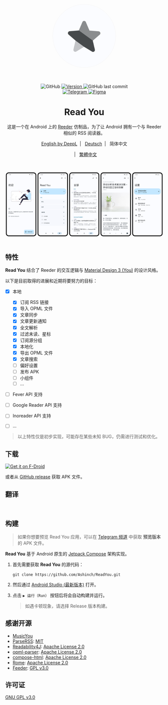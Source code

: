 <div align="center">
    <img width="200" height="200" style="display: block; border: 1px solid #f5f5f5; border-radius: 9999px;" src="./fastlane/metadata/android/en-US/images/icon.png">
</div>

<br>
<br>
<br>

<div align="center">
    <img alt="GitHub" src="https://img.shields.io/github/license/Ashinch/ReadYou?color=c3e7ff&style=flat-square">
    <a target="_blank" href="https://github.com/Ashinch/ReadYou/releases">
        <img alt="Version" src="https://img.shields.io/github/v/release/Ashinch/ReadYou?color=c3e7ff&label=version&style=flat-square">
    </a>
    <img alt="GitHub last commit" src="https://img.shields.io/github/last-commit/Ashinch/ReadYou?color=c3e7ff&style=flat-square">
    <br>
    <a target="_blank" href="https://t.me/ReadYouApp">
        <img alt="Telegram" src="https://img.shields.io/badge/Telegram-ReadYouApp-c3e7ff?logo=telegram&style=flat-square">
    </a>
    <a target="_blank" href="https://www.figma.com/file/ViBW8GbUgkTMmK6a80h8X1/Read-You?node-id=7028%3A23673">
        <img alt="Figma" src="https://img.shields.io/badge/Figma-ReadYou-c3e7ff?logo=figma&style=flat-square">
    </a>
</div>

<div align="center">
    <h1>Read You</h1>
    <p>这是一个在 Android 上的  <a href="https://reederapp.com/">Reeder</a> 仿制品，为了让 Android 拥有一个与 Reeder 相似的 RSS 阅读器。</p>
    <p><a target="_blank" href="https://github.com/Ashinch/ReadYou/blob/main/README.md">English by DeepL</a>&nbsp;&nbsp;|&nbsp;&nbsp;
    <a target="_blank" href="https://github.com/Ashinch/ReadYou/blob/main/README-de.md">Deutsch</a>&nbsp;&nbsp;|&nbsp;&nbsp;
    简体中文</p>&nbsp;&nbsp;|&nbsp;&nbsp;
    <a target="_blank" href="https://github.com/Ashinch/ReadYou/blob/main/README-zh-TW.md">繁體中文</a></p>
    <br/>
    <br/>
    <img src="./fastlane/metadata/android/zh-rCN/images/startup.png" width="19.2%" alt="startup" />
    <img src="./fastlane/metadata/android/zh-rCN/images/feeds.png" width="19.2%" alt="startup" />
    <img src="./fastlane/metadata/android/zh-rCN/images/flow.png" width="19.2%" alt="startup" />
    <img src="./fastlane/metadata/android/zh-rCN/images/read.png" width="19.2%" alt="startup" />
    <img src="./fastlane/metadata/android/zh-rCN/images/settings.png" width="19.2%" alt="startup" />
    <br/>
    <br/>
</div>

## 特性

**Read You** 结合了 Reeder 的交互逻辑与 [Material Design 3 (You)](https://m3.material.io/) 的设计风格。

以下是目前取得的进展和近期将要努力的目标：

-   [x] 本地

    -   [x] 订阅 RSS 链接
    -   [x] 导入 OPML 文件
    -   [x] 文章同步
    -   [x] 文章更新通知
    -   [x] 全文解析
    -   [x] 过滤未读、星标
    -   [x] 订阅源分组
    -   [x] 本地化
    -   [x] 导出 OPML 文件
    -   [x] 文章搜索
    -   [ ] 偏好设置
    -   [ ] 发布 APK
    -   [ ] 小组件
    -   [ ] ...

-   [ ] Fever API 支持
-   [ ] Google Reader API 支持
-   [ ] Inoreader API 支持
-   [ ] ...

> 以上特性仅是初步实现，可能存在某些未知 BUG，仍需进行测试和优化。

## 下载

[<img src="https://fdroid.gitlab.io/artwork/badge/get-it-on.png"
     alt="Get it on F-Droid"
     height="80">](https://f-droid.org/packages/me.ash.reader/)

或者从 [GitHub release](https://github.com/Ashinch/ReadYou/releases) 获取 APK 文件。

## 翻译

<a target="_blank" href="https://hosted.weblate.org/engage/readyou/">
<img src="https://hosted.weblate.org/widgets/readyou/-/287x66-white.png" alt="" />
</a>

## 构建

> 如果你想要预览 Read You 应用，可以在 [Telegram 频道](https://t.me/ReadYouApp) 中获取 **预览版本** 的 APK 文件。

**Read You** 基于 Android 原生的 [Jetpack Compose](https://developer.android.com/jetpack/compose) 架构实现。

1. 首先需要获取 **Read You** 的源代码：

    ```shell
    git clone https://github.com/Ashinch/ReadYou.git
    ```

2. 然后通过 [Android Studio (最新版本)](https://developer.android.com/studio) 打开。

3. 点击 `▶ 运行（Run）` 按钮后将会自动构建并运行。

    > 如遇卡顿现象，请选择 Release 版本构建。

## 感谢开源

-   [MusicYou](https://github.com/Kyant0/MusicYou)
-   [ParseRSS](https://github.com/muhrifqii/ParseRSS): [MIT](https://github.com/muhrifqii/ParseRSS/blob/master/LICENSE)
-   [Readability4J](https://github.com/dankito/Readability4J): [Apache License 2.0](https://github.com/dankito/Readability4J/blob/master/LICENSE)
-   [opml-parser](https://github.com/mdewilde/opml-parser): [Apache License 2.0](https://github.com/mdewilde/opml-parser/blob/master/LICENSE)
-   [compose-html](https://github.com/ireward/compose-html): [Apache License 2.0](https://github.com/ireward/compose-html/blob/main/LICENSE.txt)
-   [Rome](https://github.com/rometools/rome): [Apache License 2.0](https://github.com/rometools/rome/blob/master/LICENSE)
-   [Feeder](https://gitlab.com/spacecowboy/Feeder): [GPL v3.0](https://gitlab.com/spacecowboy/Feeder/-/blob/master/LICENSE)

## 许可证

[GNU GPL v3.0](https://github.com/Ashinch/ReadYou/blob/main/LICENSE)
